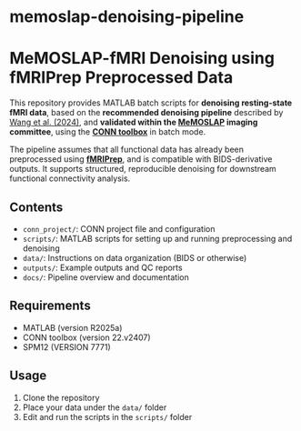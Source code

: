 # memoslap-denoising-pipeline

# MeMOSLAP-fMRI Denoising using fMRIPrep Preprocessed Data

This repository provides MATLAB batch scripts for **denoising resting-state fMRI data**, based on the **recommended denoising pipeline** described by [Wang et al. (2024)](https://doi.org/10.1371/journal.pcbi.1011942), and **validated within the [MeMOSLAP](https://www.memoslap.de/en/home/) imaging committee**, using the [**CONN toolbox**](https://web.conn-toolbox.org/home) in batch mode.

The pipeline assumes that all functional data has already been preprocessed using [**fMRIPrep**](https://doi.org/10.1038/s41592-018-0235-4), and is compatible with BIDS-derivative outputs. It supports structured, reproducible denoising for downstream functional connectivity analysis.


## Contents
- `conn_project/`: CONN project file and configuration
- `scripts/`: MATLAB scripts for setting up and running preprocessing and denoising
- `data/`: Instructions on data organization (BIDS or otherwise)
- `outputs/`: Example outputs and QC reports
- `docs/`: Pipeline overview and documentation

## Requirements
- MATLAB (version R2025a)
- CONN toolbox (version 22.v2407)
- SPM12 (VERSION 7771)

## Usage
1. Clone the repository
2. Place your data under the `data/` folder
3. Edit and run the scripts in the `scripts/` folder
